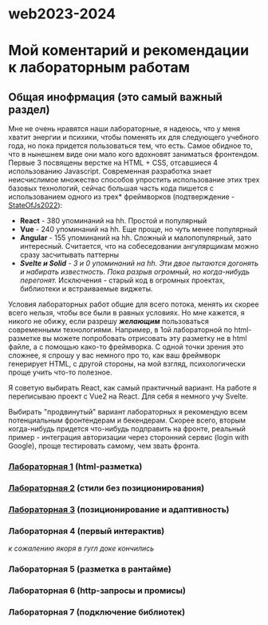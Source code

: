 # web2023-2024

# Мой коментарий и рекомендации к лабораторным работам

## Общая инофрмация (это самый важный раздел)

Мне не очень нравятся наши лабораторные, я надеюсь, что у меня хватит энергии и психики, чтобы поменять их для следующего учебного года, но пока придется пользоваться тем, что есть.
Самое обидное то, что в нынешнем виде они мало кого вдохновят заниматься фронтендом.
Первые 3 посвящены верстке на HTML + CSS, отсавшиеся 4 использованию Javascript.
Современная разработка знает неисчислимое множество способов упростить использование этих трех базовых технологий, сейчас большая часть кода пишется с использованием одного из трех* фреймворков (подтверждение - [StateOfJs2022](https://2022.stateofjs.com/en-US/libraries/front-end-frameworks/)):
- **React** - 380 упоминаний на hh. Простой и популярный
- **Vue** - 240 упоминаний на hh. Еще проще, но чуть менее популярный
- **Angular** - 155 упоминаний на hh. Сложный и малопопулярный, зато интересный. Считается, что на собеседовании ангулярщикам можно сразу засчитывать паттерны
- _**Svelte и Solid** - 3 и 0 упоминаний на hh. Эти двое пытаются догонять и набирать известность. Пока разрыв огромный, но когда-нибудь перегонят._
Исключения - старый код в огромных проектах, библиотеки и встраиваемые виджеты.

Условия лабораторных работ общие для всего потока, менять их скорее всего нельзя, чтобы все были в равных условиях. Но мне кажется, я никого не обижу, если разрешу ***желающим*** пользоваться современными технологиями. Например, в 1ой лабораторной по html-разметке вы можете попробовать отрисовать эту разметку не в html файле, а с помощью како-то фреймворка. С одной точки зрения это сложнее, я спрошу у вас немного про то, как ваш фреймворк генерирует HTML, с другой стороны, на мой взгляд, психологически проще учить что-то полезное.

Я советую выбирать React, как самый практичный вариант. На работе я переписываю проект с Vue2 на React. Для себя я немного учу Svelte.

Выбирать "продвинутый" вариант лабораторных я рекомендую всем потенциальным фронтендерам и бекендерам. Скорее всего, вторым когда-нибудь придется что-нибудь подправить на фронте, реальный пример - интеграция авторизации через сторонний сервис (login with Google), проще тестировать самому, чем звать фронта.


### [Лабораторная 1](https://docs.google.com/document/d/1ybmhKPyUyZvGaJI-3MrM9AleAW9Kzng8/edit#bookmark=id.gjdgxs) (html-разметка)

### [Лабораторная 2](https://docs.google.com/document/d/1ybmhKPyUyZvGaJI-3MrM9AleAW9Kzng8/edit#bookmark=id.30j0zll) (стили без позиционирования)

### [Лабораторная 3](https://docs.google.com/document/d/1ybmhKPyUyZvGaJI-3MrM9AleAW9Kzng8/edit#bookmark=id.3znysh7) (позиционирование и адаптивность)

### Лабораторная 4 (первый интерактив)
_к сожалению якоря в гугл доке кончились_

### Лабораторная 5 (разметка в рантайме)

### Лабораторная 6 (http-запросы и промисы)

### Лабораторная 7 (подключение библиотек)
